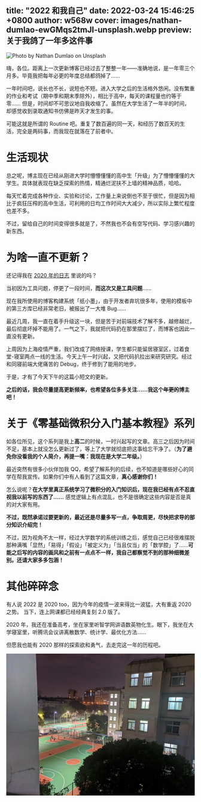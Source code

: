 title: "2022 和我自己"
date: 2022-03-24 15:46:25 +0800
author: w568w
cover: images/nathan-dumlao-ewGMqs2tmJI-unsplash.webp
preview: 关于我鸽了一年多这件事
---
![Photo by <a href="https://unsplash.com/@nate_dumlao?utm_source=unsplash&utm_medium=referral&utm_content=creditCopyText">Nathan Dumlao</a> on <a href="https://unsplash.dogedoge.com/?utm_source=unsplash&utm_medium=referral&utm_content=creditCopyText">Unsplash</a>
](images/nathan-dumlao-ewGMqs2tmJI-unsplash.webp)

嗨，各位。距离上一次更新博客已经过去了整整一年——准确地说，是一年零三个月多。毕竟我把每年必更的年度总结都鸽掉了……

一年时间吧，说长也不长，说短也不短。进入大学之后的生活格外悠闲。没有繁重的作业和考试（期中季和期末季除外），相比于高中，每天的课程量也约等于零…… 但是，时间却不可思议地自我收缩了。虽然在大学生活了一年半的时间，却感觉收到录取通知书仿佛是昨天才发生的事。

可能这就是所谓的 Routine 吧。重复了数百遍的同一天，和经历了数百天的生活，完全是两码事，而我现在就落在了前者中。

# 生活现状
总之呢，博主现在已经从刚进大学时懵懵懂懂的高中生「升级」为了懵懵懂懂的大学生。具体就表现在缺乏探索的热情，精通烂泥扶不上墙的精神品质，哈哈。

每天忙着完成各种作业、实验和讨论，工作量上来说倒也不至于很忙，但是因为相比于疯狂压榨的高中生活，可利用的日均工作时间大大减少，所以实际上繁忙程度也差不多。

不过，留给自己的时间变得很多就是了，不然我也不会有空写代码、学习感兴趣的新东西。

# 为啥一直不更新？
还记得我在 [2020 年的日志](2020-hopes.html) 里说的吗？

当初因为工具问题，停更了一段时间，**而这次又是工具问题**……

现在我所使用的博客构建系统「纸小墨」，由于开发者弃坑很多年，使用的模板中的第三方库已经非常老旧，被报出了一大堆 Bug……

最近几周，我一直在着手升级这一块，但是苦于对前端技术了解不多，越修越烂，最后彻底坏掉不能用了。一气之下，我就把代码扔在那里摆烂了，而博客也因此一直没有更新。

上周因为上海疫情严重，我们改成了网络授课，学生都只能留居寝室区，过着食堂-寝室两点一线的生活。今天上午一时兴起，又把代码扒拉出来研究研究。经过和同寝前端大佬痛苦的 Debug，终于修到了能用的地步。

于是，才有了今天下午的这篇小短文的更新。

**之后的话，我会尽量提高更新频率，也希望各位多多关注……我这个~~年更的~~博主吧！**

# 关于《零基础微积分入门基本教程》系列
如各位所见，这个系列是我上**高二**的时候，一时兴起写的文章。高三之后因为时间不足，基本上就没怎么更新过了，等上了大学就彻底把这事给忘干净了。（**为了避免你没看我的个人简介，再提一嘴：我现在是大学二年级。**）

最近突然有很多小伙伴加我 QQ，希望了解系列的后续，也不知道是哪些好心的同学在帮我宣传。如果你们中有人看到了这篇文章，**真心感谢你们！**

怎么说呢？**在大学里真正系统学习了微积分的入门知识后，现在我已经有点不忍直视我以前写的东西了……** 感觉逻辑上有点混乱，也不是很确定这些内容是否是真的对大家有用。

**不过，既然承诺过要更新的，最近还是尽量多写一点，争取周更，尽快把求导的部分知识介绍完！**

不过，因为视角不太一样，经过大学数学的系统训练之后，感觉自己已经很难摆脱那种满嘴「显然」「易得」「假设」「被定义为」「当且仅当」的「数学腔」了……**可能之后写的内容的画风和之前有一点点不一样，我自己都察觉不到的那种细微差别。还请大家多多包涵！**

# 其他碎碎念
有人说 2022 是 2020 too，因为今年的疫情一波来得比一波猛，大有重返 2020 之势。 当下，连上网课都已经经典复刻 2.0 版了。

2020 年，我还在准备高考，坐在家里听智学网讲语数英物化生。眼下，我坐在大学寝室里，听腾讯会议讲离散数学、统计学、最优化方法……

但愿我也能有 2020 那样的探索欲和勇气，去走完这一年的历程吧。

![2022 年 3 月 12 日晚，摄于复旦大学宿舍楼](images/2022-fudan-dorm.webp)
